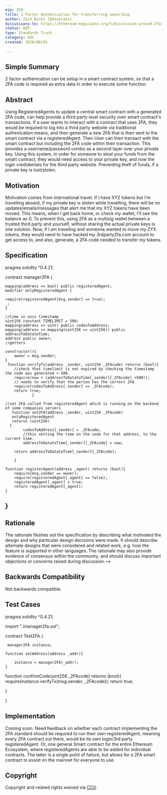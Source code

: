 ```yaml
---
eip: 258
title: 2-Factor Authenication for transferring ownership
author: Zach Burks (@VexyCats)
discussions-to: https://ethereum-magicians.org/t/discussion-around-2fa-implementation-within-smart-contracts/924
status: WIP
type: Standards Track
category: ERC
created: 2018/08/01
 
---
```


## Simple Summary


2 factor authenication can be setup in a smart contract system, so that a 2FA code is required as extra data in order to execute some function.

## Abstract

Using RegisteredAgents to update a central smart contract with a generated 2FA code, can help provide a third party level security over smart contract's transactions. If a user wants to interact with a contract that uses 2FA, they would be required to log into a third party website via traditional authenication means, and then generate a new 2FA that is then sent to the smart contract via a registeredAgent. Then User can then transact with the smart contract but including the 2FA code within their transaction. This provides a username/password combo as a second layer over your private key. Using this system, in order for someone to steal your funds from the smart contract, they would need access to your private key, and now the login credidentals for the third party website. Preventing theft of funds, if a private key is lost/stolen. 

## Motivation

Motivation comes from international travel. If I have XYZ tokens but I'm travelling aboard, if my private key is stolen while travelling, there will be no updates/emails/messages that alert me that my XYZ tokens have been moved. This means, when I get back home, or check my wallet, I'll see the balance as 0. To prevent this, using 2FA as a multisig wallet between a trusted third party and yourself, without sharing the actual private keys is one solution. Now, if I am traveling and someone wanted to move my ZYX tokens, they would need to have hacked my 3rdparty2fa.com account to get access to, and also, generate, a 2FA code needed to transfer my tokens. 

## Specification


   pragma solidity ^0.4.21;


   contract manager2FA {
    
    mapping(address => bool) public registeredAgent;
    modifier onlyRegisteredAgent {

    require(registeredAgent[msg.sender] == true);
    _;
    }
    
    //time in unix timestamp
    uint256 constant TIMELIMIT = 500;
    mapping(address => uint) public codesToAddress;    
    mapping(address => mapping(uint256 => uint256)) public addressToDatatoTime;
    address public owner;
    //getters
    
    constructor(){
        owner = msg.sender;
    }
     function verifyTx(address _sender, uint256 _2FAcode) returns (bool){
        //check that timelimit is not expired by checking the timestamp the code was generated + 500.
        require(now < (addressToDatatoTime[_sender][_2FAcode] +500));
        // needs to verify that the person has the correct 2FA
        require(codesToAddress[_sender] == _2FAcode);
        return true;
                }
    
    //set 2FA called from registeredAgent which is running on the backend of some companies servers
       function set2FA(address _sender, uint256 _2FAcode) 
       onlyRegisteredAgent 
       returns (uint256)  
      {
            codesToAddress[_sender] = _2FAcode;
            //this setting the time on the code for that address, to the current time. 
            addressToDatatoTime[_sender][_2FAcode] = now;
            
        return addressToDatatoTime[_sender][_2FAcode];
            
        }
    
    function registerAgent(address _agent) returns (bool){  
        require(msg.sender == owner);
        require(registeredAgent[_agent] == false);
        registeredAgent[_agent] = true;
        return registeredAgent[_agent];
    }
    
}
---
## Rationale

<!--The rationale fleshes out the specification by describing what motivated the design and why particular design decisions were made. It should describe alternate designs that were considered and related work, e.g. how the feature is supported in other languages. The rationale may also provide evidence of consensus within the community, and should discuss important objections or concerns raised during discussion.-->
The rationale fleshes out the specification by describing what motivated the design and why particular design decisions were made. It should describe alternate designs that were considered and related work, e.g. how the feature is supported in other languages. The rationale may also provide evidence of consensus within the community, and should discuss important objections or concerns raised during discussion.-->

## Backwards Compatibility

<!--All EIPs that introduce backwards incompatibilities must include a section describing these incompatibilities and their severity. The EIP must explain how the author proposes to deal with these incompatibilities. EIP submissions without a sufficient backwards compatibility treatise may be rejected outright.-->
Not backwards compatible. 

## Test Cases


   pragma solidity ^0.4.21;

   import "./manager2fa.sol";

   contract Test2FA {
    
    
     manager2FA instance;
    
    function setAddress(address _addr){
        
        instance = manager2FA(_addr);
    }
   function confirmCode(uint256 _2FAcode) returns (bool){
       require(instance.verifyTx(msg.sender, _2FAcode));
       return true;
       
   }
    
   }

## Implementation

Coming soon. Need feedback on whether each contract implementing the 2FA standard should be required to run their own registeredAgent, meaning every 2FA contract out there, would be its own login/3rd party registeredAgent. Or, one general Smart contract for the entire Ethereum Ecosystem, where registeredAgents are able to be added for individual contracts. The latter is a single point of failure, but allows for a 2FA smart contract to exsist on the mainnet for everyone to use. 

## Copyright
Copyright and related rights waived via [CC0](https://creativecommons.org/publicdomain/zero/1.0/).
